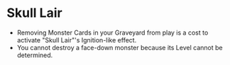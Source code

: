 # Skull Lair

*   Removing Monster Cards in your Graveyard from play is a cost to activate "Skull Lair"'s Ignition-like effect.
*   You cannot destroy a face-down monster because its Level cannot be determined.
